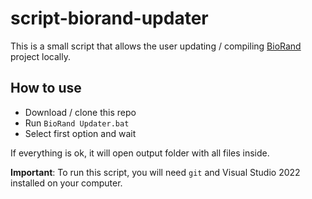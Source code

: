 # script-biorand-updater
This is a small script that allows the user updating / compiling [BioRand](https://github.com/intelorca/biorand) project locally.

## How to use
- Download / clone this repo
- Run `BioRand Updater.bat`
- Select first option and wait

If everything is ok, it will open output folder with all files inside.

__Important__: To run this script, you will need `git` and Visual Studio 2022 installed on your computer.
